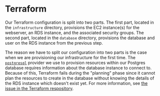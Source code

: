 # Terraform

Our Terraform configuration is split into two parts. The first part, located in the `infrastructure` directory, provisions the EC2 instance(s) for the webserver, an RDS instance, and the associated security groups. The second part, located in the `database` directory, provisions the database and user on the RDS instance from the previous step.

The reason we have to split our configuration into two parts is the case when we are provisioning our infrastructure for the first time. The [`postgresql`][terraform-postgres-provider] provider we use to provision resources within our Postgres database requires information about the database instance to connect to. Because of this, Terraform fails during the "planning" phase since it cannot plan the resources to create in the database without knowing the details of the RDS instance which doesn't exist yet. For more information, see [the issue in the Terraform respository][terraform-partial-apply].


[terraform-partial-apply]: https://github.com/hashicorp/terraform/issues/4149
[terraform-postgres-provider]: https://www.terraform.io/docs/providers/postgresql/index.html
